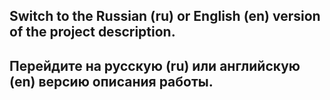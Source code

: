 <h2> Switch to the Russian (ru) or English (en) version of the project description. </h2>

<h2> Перейдите на русскую (ru) или английскую (en) версию описания работы. </h2>
